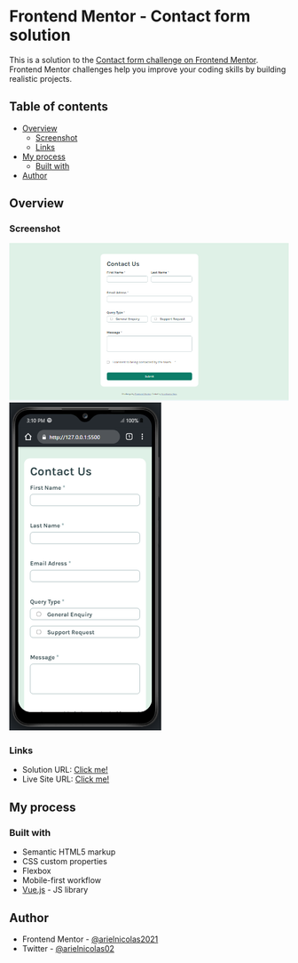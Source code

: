 # Frontend Mentor - Contact form solution

This is a solution to the [Contact form challenge on Frontend Mentor](https://www.frontendmentor.io/challenges/contact-form--G-hYlqKJj). Frontend Mentor challenges help you improve your coding skills by building realistic projects. 

## Table of contents

- [Overview](#overview)
  - [Screenshot](#screenshot)
  - [Links](#links)
- [My process](#my-process)
  - [Built with](#built-with)
- [Author](#author)

## Overview

### Screenshot

![](./assets/images/desktop.png)
![](./assets/images/mobile.png)

### Links

- Solution URL: [Click me!](https://www.frontendmentor.io/solutions/contact-form-main-with-vuejs-jCGR3fqBZZ)
- Live Site URL: [Click me!](https://arielnicolas2021.github.io/contact-form-main)

## My process

### Built with

- Semantic HTML5 markup
- CSS custom properties
- Flexbox
- Mobile-first workflow
- [Vue.js](https://vuejs.org/) - JS library

## Author

- Frontend Mentor - [@arielnicolas2021](https://www.frontendmentor.io/profile/arielnicolas2021)
- Twitter - [@arielnicolas02](https://www.twitter.com/arielnicolas02)